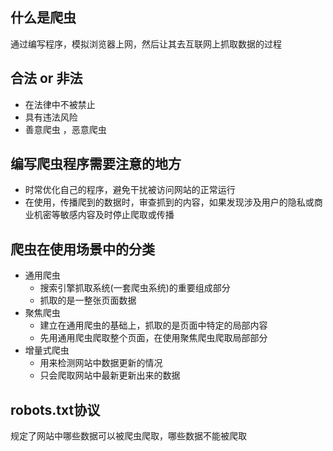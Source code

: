 ## 什么是爬虫

通过编写程序，模拟浏览器上网，然后让其去互联网上抓取数据的过程



## 合法 or 非法

- 在法律中不被禁止
- 具有违法风险
- 善意爬虫 ，恶意爬虫



## 编写爬虫程序需要注意的地方

- 时常优化自己的程序，避免干扰被访问网站的正常运行
- 在使用，传播爬到的数据时，审查抓到的内容，如果发现涉及用户的隐私或商业机密等敏感内容及时停止爬取或传播



## 爬虫在使用场景中的分类

- 通用爬虫
  - 搜索引擎抓取系统(一套爬虫系统)的重要组成部分
  - 抓取的是一整张页面数据
- 聚焦爬虫
  - 建立在通用爬虫的基础上，抓取的是页面中特定的局部内容
  - 先用通用爬虫爬取整个页面，在使用聚焦爬虫爬取局部部分
- 增量式爬虫
  - 用来检测网站中数据更新的情况
  - 只会爬取网站中最新更新出来的数据



## robots.txt协议

规定了网站中哪些数据可以被爬虫爬取，哪些数据不能被爬取